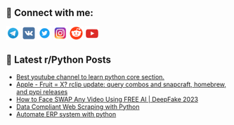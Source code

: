 ## 🔎 Connect with me:
[<img src="https://github.com/bullbesh/bullbesh/blob/main/images/Telegram.png" width="32" height="32" />](https://t.me/bullbesh)
[<img src="https://github.com/bullbesh/bullbesh/blob/main/images/VK.png" width="32" height="32" />](https://vk.com/bullbesh)
[<img src="https://github.com/bullbesh/bullbesh/blob/main/images/Twitter.png" width="32" height="32" />](https://twitter.com/bullbesh1)
[<img src="https://github.com/bullbesh/bullbesh/blob/main/images/Instagram.png" width="32" height="32" />](https://www.instagram.com/bullbesh)
[<img src="https://github.com/bullbesh/bullbesh/blob/main/images/Reddit.png" width="32" height="32" />](https://www.reddit.com/user/bullbesh)
[<img src="https://github.com/bullbesh/bullbesh/blob/main/images/YouTube.png" width="32" height="32" />](https://www.youtube.com/channel/UCtfjRs6uzgq5mfm8S06WTcg)

## 📕 Latest r/Python Posts
<!-- BLOG-POST-LIST:START -->
- [Best youtube channel to learn python core section.](https://www.reddit.com/r/Python/comments/15rs2by/best_youtube_channel_to_learn_python_core_section/)
- [Apple - Fruit = X? rclip update: query combos and snapcraft, homebrew, and pypi releases](https://www.reddit.com/r/Python/comments/15rr5tn/apple_fruit_x_rclip_update_query_combos_and/)
- [How to Face SWAP Any Video Using FREE AI | DeepFake 2023](https://www.reddit.com/r/Python/comments/15rodym/how_to_face_swap_any_video_using_free_ai_deepfake/)
- [Data Compliant Web Scraping with Python](https://www.reddit.com/r/Python/comments/15rmw4c/data_compliant_web_scraping_with_python/)
- [Automate ERP system with python](https://www.reddit.com/r/Python/comments/15rm64b/automate_erp_system_with_python/)
<!-- BLOG-POST-LIST:END -->

